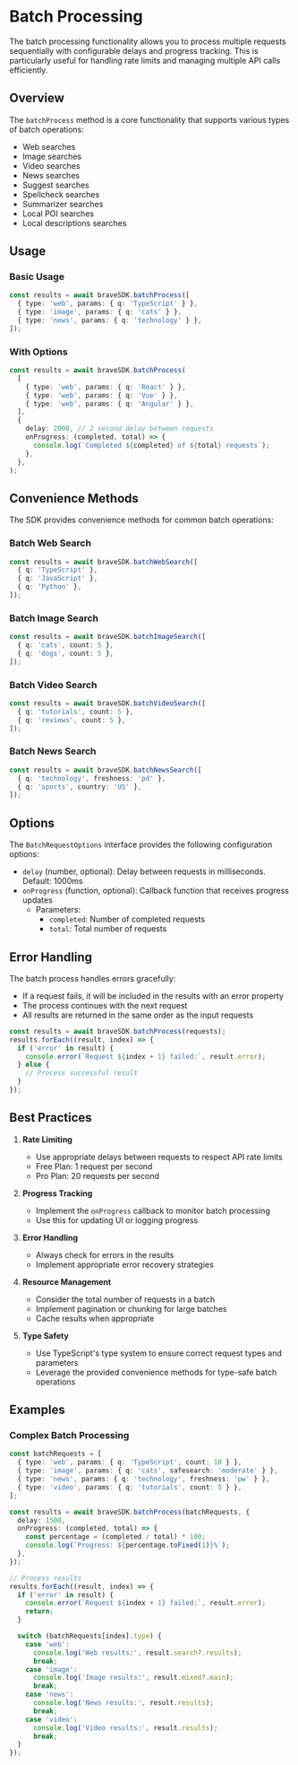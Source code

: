 # Batch Processing

The batch processing functionality allows you to process multiple requests sequentially with configurable delays and progress tracking. This is particularly useful for handling rate limits and managing multiple API calls efficiently.

## Overview

The `batchProcess` method is a core functionality that supports various types of batch operations:

- Web searches
- Image searches
- Video searches
- News searches
- Suggest searches
- Spellcheck searches
- Summarizer searches
- Local POI searches
- Local descriptions searches

## Usage

### Basic Usage

```typescript
const results = await braveSDK.batchProcess([
  { type: 'web', params: { q: 'TypeScript' } },
  { type: 'image', params: { q: 'cats' } },
  { type: 'news', params: { q: 'technology' } },
]);
```

### With Options

```typescript
const results = await braveSDK.batchProcess(
  [
    { type: 'web', params: { q: 'React' } },
    { type: 'web', params: { q: 'Vue' } },
    { type: 'web', params: { q: 'Angular' } },
  ],
  {
    delay: 2000, // 2 second delay between requests
    onProgress: (completed, total) => {
      console.log(`Completed ${completed} of ${total} requests`);
    },
  },
);
```

## Convenience Methods

The SDK provides convenience methods for common batch operations:

### Batch Web Search

```typescript
const results = await braveSDK.batchWebSearch([
  { q: 'TypeScript' },
  { q: 'JavaScript' },
  { q: 'Python' },
]);
```

### Batch Image Search

```typescript
const results = await braveSDK.batchImageSearch([
  { q: 'cats', count: 5 },
  { q: 'dogs', count: 5 },
]);
```

### Batch Video Search

```typescript
const results = await braveSDK.batchVideoSearch([
  { q: 'tutorials', count: 5 },
  { q: 'reviews', count: 5 },
]);
```

### Batch News Search

```typescript
const results = await braveSDK.batchNewsSearch([
  { q: 'technology', freshness: 'pd' },
  { q: 'sports', country: 'US' },
]);
```

## Options

The `BatchRequestOptions` interface provides the following configuration options:

- `delay` (number, optional): Delay between requests in milliseconds. Default: 1000ms
- `onProgress` (function, optional): Callback function that receives progress updates
  - Parameters:
    - `completed`: Number of completed requests
    - `total`: Total number of requests

## Error Handling

The batch process handles errors gracefully:

- If a request fails, it will be included in the results with an error property
- The process continues with the next request
- All results are returned in the same order as the input requests

```typescript
const results = await braveSDK.batchProcess(requests);
results.forEach((result, index) => {
  if ('error' in result) {
    console.error(`Request ${index + 1} failed:`, result.error);
  } else {
    // Process successful result
  }
});
```

## Best Practices

1. **Rate Limiting**

   - Use appropriate delays between requests to respect API rate limits
   - Free Plan: 1 request per second
   - Pro Plan: 20 requests per second

2. **Progress Tracking**

   - Implement the `onProgress` callback to monitor batch processing
   - Use this for updating UI or logging progress

3. **Error Handling**

   - Always check for errors in the results
   - Implement appropriate error recovery strategies

4. **Resource Management**

   - Consider the total number of requests in a batch
   - Implement pagination or chunking for large batches
   - Cache results when appropriate

5. **Type Safety**
   - Use TypeScript's type system to ensure correct request types and parameters
   - Leverage the provided convenience methods for type-safe batch operations


## Examples

### Complex Batch Processing

```typescript
const batchRequests = [
  { type: 'web', params: { q: 'TypeScript', count: 10 } },
  { type: 'image', params: { q: 'cats', safesearch: 'moderate' } },
  { type: 'news', params: { q: 'technology', freshness: 'pw' } },
  { type: 'video', params: { q: 'tutorials', count: 5 } },
];

const results = await braveSDK.batchProcess(batchRequests, {
  delay: 1500,
  onProgress: (completed, total) => {
    const percentage = (completed / total) * 100;
    console.log(`Progress: ${percentage.toFixed(1)}%`);
  },
});

// Process results
results.forEach((result, index) => {
  if ('error' in result) {
    console.error(`Request ${index + 1} failed:`, result.error);
    return;
  }

  switch (batchRequests[index].type) {
    case 'web':
      console.log('Web results:', result.search?.results);
      break;
    case 'image':
      console.log('Image results:', result.mixed?.main);
      break;
    case 'news':
      console.log('News results:', result.results);
      break;
    case 'video':
      console.log('Video results:', result.results);
      break;
  }
});
```
